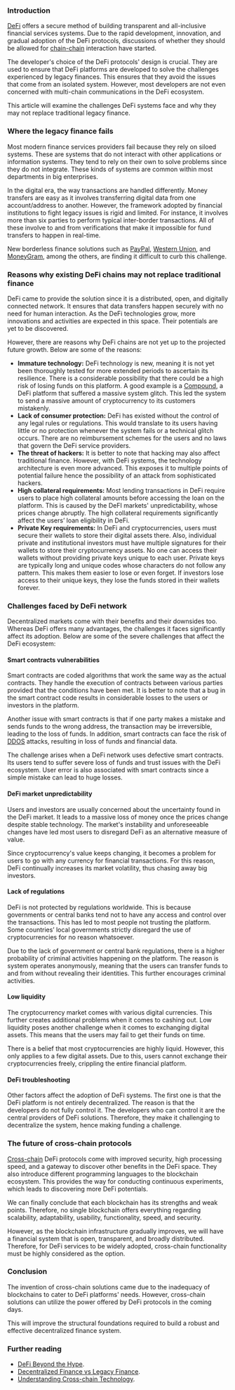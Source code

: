 ﻿### Introduction
[DeFi](https://www.coinbase.com/learn/crypto-basics/what-is-defi) offers a secure method of building transparent and all-inclusive financial services systems. Due to the rapid development, innovation, and gradual adoption of the DeFi protocols, discussions of whether they should be allowed for [chain-chain](https://coinmarketcap.com/alexandria/glossary/cross-chain-communication) interaction have started.

The developer's choice of the DeFi protocols' design is crucial. They are used to ensure that DeFi platforms are developed to solve the challenges experienced by legacy finances. This ensures that they avoid the issues that come from an isolated system. However, most developers are not even concerned with multi-chain communications in the DeFi ecosystem.

This article will examine the challenges DeFi systems face and why they may not replace traditional legacy finance.

### Where the legacy finance fails
Most modern finance services providers fail because they rely on siloed systems. These are systems that do not interact with other applications or information systems. They tend to rely on their own to solve problems since they do not integrate. These kinds of systems are common within most departments in big enterprises.

In the digital era, the way transactions are handled differently. Money transfers are easy as it involves transferring digital data from one account/address to another. However, the framework adopted by financial institutions to fight legacy issues is rigid and limited. For instance, it involves more than six parties to perform typical inter-border transactions. All of these involve to and from verifications that make it impossible for fund transfers to happen in real-time.

New borderless finance solutions such as [PayPal](https://www.paypal.com/ke/home), [Western Union](https://www.westernunion.com/ke/en/home.html), and [MoneyGram](https://www.moneygram.com/mgo/us/en/), among the others, are finding it difficult to curb this challenge.

### Reasons why existing DeFi chains may not replace traditional finance
DeFi came to provide the solution since it is a distributed, open, and digitally connected network. It ensures that data transfers happen securely with no need for human interaction. As the DeFi technologies grow, more innovations and activities are expected in this space. Their potentials are yet to be discovered.

However, there are reasons why DeFi chains are not yet up to the projected future growth. Below are some of the reasons:
- **Immature technology:** DeFi technology is new, meaning it is not yet been thoroughly tested for more extended periods to ascertain its resilience. There is a considerable possibility that there could be a high risk of losing funds on this platform. A good example is a [Compound](https://compound.finance/), a DeFi platform that suffered a massive system glitch. This led the system to send a massive amount of cryptocurrency to its customers mistakenly.
- **Lack of consumer protection:** DeFi has existed without the control of any legal rules or regulations. This would translate to its users having little or no protection whenever the system fails or a technical glitch occurs. There are no reimbursement schemes for the users and no laws that govern the DeFi service providers.
- **The threat of hackers:** It is better to note that hacking may also affect traditional finance. However, with DeFi systems, the technology architecture is even more advanced. This exposes it to multiple points of potential failure hence the possibility of an attack from sophisticated hackers.
- **High collateral requirements:** Most lending transactions in DeFi require users to place high collateral amounts before accessing the loan on the platform. This is caused by the DeFI markets' unpredictability, whose prices change abruptly. The high collateral requirements significantly affect the users’ loan eligibility in DeFi.
- **Private Key requirements:** In DeFi and cryptocurrencies, users must secure their wallets to store their digital assets there. Also, individual private and institutional investors must have multiple signatures for their wallets to store their cryptocurrency assets. No one can access their wallets without providing private keys unique to each user. Private keys are typically long and unique codes whose characters do not follow any pattern. This makes them easier to lose or even forget. If investors lose access to their unique keys, they lose the funds stored in their wallets forever.

### Challenges faced by DeFi network
Decentralized markets come with their benefits and their downsides too. Whereas DeFi offers many advantages, the challenges it faces significantly affect its adoption. Below are some of the severe challenges that affect the DeFi ecosystem:
#### Smart contracts vulnerabilities
Smart contracts are coded algorithms that work the same way as the actual contracts. They handle the execution of contracts between various parties provided that the conditions have been met. It is better to note that a bug in the smart contract code results in considerable losses to the users or investors in the platform.

Another issue with smart contracts is that if one party makes a mistake and sends funds to the wrong address, the transaction may be irreversible, leading to the loss of funds. In addition, smart contracts can face the risk of [DDOS](https://www.cloudflare.com/learning/ddos/what-is-a-ddos-attack/) attacks, resulting in loss of funds and financial data.

The challenge arises when a DeFi network uses defective smart contracts. Its users tend to suffer severe loss of funds and trust issues with the DeFi ecosystem. User error is also associated with smart contracts since a simple mistake can lead to huge losses.

#### DeFi market unpredictability
Users and investors are usually concerned about the uncertainty found in the DeFi market. It leads to a massive loss of money once the prices change despite stable technology. The market's instability and unforeseeable changes have led most users to disregard DeFi as an alternative measure of value.

Since cryptocurrency's value keeps changing, it becomes a problem for users to go with any currency for financial transactions. For this reason, DeFi continually increases its market volatility, thus chasing away big investors.

#### Lack of regulations
DeFi is not protected by regulations worldwide. This is because governments or central banks tend not to have any access and control over the transactions. This has led to most people not trusting the platform. Some countries’ local governments strictly disregard the use of cryptocurrencies for no reason whatsoever.

Due to the lack of government or central bank regulations, there is a higher probability of criminal activities happening on the platform. The reason is system operates anonymously, meaning that the users can transfer funds to and from without revealing their identities. This further encourages criminal activities.

#### Low liquidity
The cryptocurrency market comes with various digital currencies. This further creates additional problems when it comes to cashing out. Low liquidity poses another challenge when it comes to exchanging digital assets. This means that the users may fail to get their funds on time.

There is a belief that most cryptocurrencies are highly liquid. However, this only applies to a few digital assets. Due to this, users cannot exchange their cryptocurrencies freely, crippling the entire financial platform.

#### DeFi troubleshooting
Other factors affect the adoption of DeFi systems. The first one is that the DeFi platform is not entirely decentralized. The reason is that the developers do not fully control it. The developers who can control it are the central providers of DeFi solutions. Therefore, they make it challenging to decentralize the system, hence making funding a challenge.

### The future of cross-chain protocols
[Cross-chain](https://www.cnbctv18.com/cryptocurrency/explained--what-is-cross-chain-protocol-and-why-is-it-important-12151502.htm) DeFi protocols come with improved security, high processing speed, and a gateway to discover other benefits in the DeFi space. They also introduce different programming languages to the blockchain ecosystem. This provides the way for conducting continuous experiments, which leads to discovering more DeFi potentials.

We can finally conclude that each blockchain has its strengths and weak points. Therefore, no single blockchain offers everything regarding scalability, adaptability, usability, functionality, speed, and security.

However, as the blockchain infrastructure gradually improves, we will have a financial system that is open, transparent, and broadly distributed. Therefore, for DeFi services to be widely adopted, cross-chain functionality must be highly considered as the option.

### Conclusion
The invention of cross-chain solutions came due to the inadequacy of blockchains to cater to DeFi platforms' needs. However, cross-chain solutions can utilize the power offered by DeFi protocols in the coming days. 

This will improve the structural foundations required to build a robust and effective decentralized finance system.

### Further reading
- [DeFi Beyond the Hype](https://wifpr.wharton.upenn.edu/wp-content/uploads/2021/05/DeFi-Beyond-the-Hype.pdf).
- [Decentralized Finance vs Legacy Finance](https://medium.com/startuptoken/decentralized-finance-vs-legacy-finance-30dcb692bddc).
- [Understanding Cross-chain Technology](https://www.leewayhertz.com/blockchain-interoperability-crosschain-technology/).